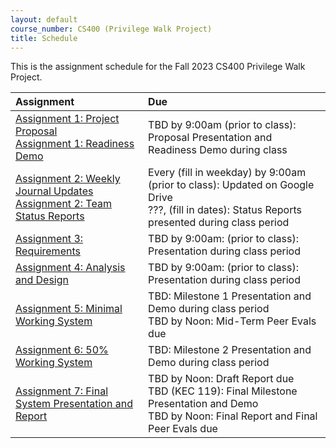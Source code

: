 ```yaml
---
layout: default
course_number: CS400 (Privilege Walk Project)
title: Schedule
---
```


This is the assignment schedule for the Fall 2023 CS400 Privilege Walk Project.

**Assignment** | **Due**
:--------------|:---------
[Assignment 1: Project Proposal](assign/assign01.html)<br>[Assignment 1: Readiness Demo](assign/assign01.html)  | TBD by 9:00am (prior to class): Proposal Presentation and Readiness Demo during class
[Assignment 2: Weekly Journal Updates](assign/assign02.html)<br>[Assignment 2: Team Status Reports](assign/assign02.html) | Every (fill in weekday) by 9:00am (prior to class): Updated on Google Drive<br> ???, (fill in dates): Status Reports presented during class period
[Assignment 3: Requirements](assign/assign03.html)                         | TBD by 9:00am: (prior to class): Presentation during class period
[Assignment 4: Analysis and Design](assign/assign04.html)                  | TBD by 9:00am: (prior to class): Presentation during class period
[Assignment 5: Minimal Working System](assign/assign05.html)               | TBD: Milestone 1 Presentation and Demo during class period<br>TBD by Noon: Mid-Term Peer Evals due
[Assignment 6: 50% Working System](assign/assign06.html)                   | TBD: Milestone 2 Presentation and Demo during class period
[Assignment 7: Final System Presentation and Report](assign/assign07.html) | TBD by Noon: Draft Report due<br>TBD (KEC 119): Final Milestone Presentation and Demo<br>TBD by Noon: Final Report and Final Peer Evals due